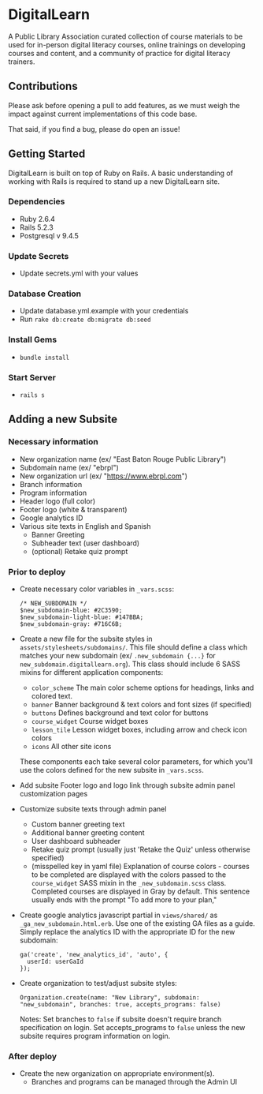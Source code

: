 # DigitalLearn

A Public Library Association curated collection of course materials to be used for in-person
digital literacy courses, online trainings on developing courses and content, and a community of
practice for digital literacy trainers.

## Contributions

Please ask before opening a pull to add features, as we must weigh the impact against current
implementations of this code base.

That said, if you find a bug, please do open an issue!

## Getting Started

DigitalLearn is built on top of Ruby on Rails. A basic understanding of working with Rails is
required to stand up a new DigitalLearn site.

### Dependencies

- Ruby 2.6.4
- Rails 5.2.3
- Postgresql v 9.4.5

### Update Secrets

- Update secrets.yml with your values

### Database Creation

- Update database.yml.example with your credentials
- Run `rake db:create db:migrate db:seed`

### Install Gems

- `bundle install`

### Start Server

- `rails s`

## Adding a new Subsite

### Necessary information

- New organization name (ex/ "East Baton Rouge Public Library")
- Subdomain name (ex/ "ebrpl")
- New organization url (ex/ "https://www.ebrpl.com")
- Branch information
- Program information
- Header logo (full color)
- Footer logo (white & transparent)
- Google analytics ID
- Various site texts in English and Spanish
  - Banner Greeting
  - Subheader text (user dashboard)
  - (optional) Retake quiz prompt

### Prior to deploy

- Create necessary color variables in `_vars.scss`:

  ```
  /* NEW_SUBDOMAIN */
  $new_subdomain-blue: #2C3590;
  $new_subdomain-light-blue: #147BBA;
  $new_subdomain-gray: #716C6B;
  ```

- Create a new file for the subsite styles in `assets/stylesheets/subdomains/`. This file should define a class which matches your new subdomain (ex/ `.new_subdomain {...}` for `new_subdomain.digitallearn.org`). This class should include 6 SASS mixins for different application components:

  - `color_scheme` The main color scheme options for headings, links and colored text.
  - `banner` Banner background & text colors and font sizes (if specified)
  - `buttons` Defines background and text color for buttons
  - `course_widget` Course widget boxes
  - `lesson_tile` Lesson widget boxes, including arrow and check icon colors
  - `icons` All other site icons

  These components each take several color parameters, for which you'll use the colors defined for the new subsite in `_vars.scss`.

- Add subsite Footer logo and logo link through subsite admin panel customization pages

- Customize subsite texts through admin panel

  - Custom banner greeting text
  - Additional banner greeting content
  - User dashboard subheader
  - Retake quiz prompt (usually just 'Retake the Quiz' unless otherwise specified)
  - (misspelled key in yaml file) Explanation of course colors - courses to be completed are displayed with the colors passed to the `course_widget` SASS mixin in the `_new_subdomain.scss` class. Completed courses are displayed in Gray by default. This sentence usually ends with the prompt "To add more to your plan,"

- Create google analytics javascript partial in `views/shared/` as `_ga_new_subdomain.html.erb`. Use one of the existing GA files as a guide. Simply replace the analytics ID with the appropriate ID for the new subdomain:

  ```
  ga('create', 'new_analytics_id', 'auto', {
    userId: userGaId
  });
  ```

- Create organization to test/adjust subsite styles:

  ```
  Organization.create(name: "New Library", subdomain: "new_subdomain", branches: true, accepts_programs: false)
  ```

  Notes: Set branches to `false` if subsite doesn't require branch specification on login. Set accepts_programs to `false` unless the new subsite requires program information on login.

### After deploy

- Create the new organization on appropriate environment(s).
  - Branches and programs can be managed through the Admin UI
